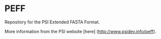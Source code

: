 # PEFF
Repository for the PSI Extended FASTA Format.

More information from the PSI website [here] (http://www.psidev.info/peff).
 
